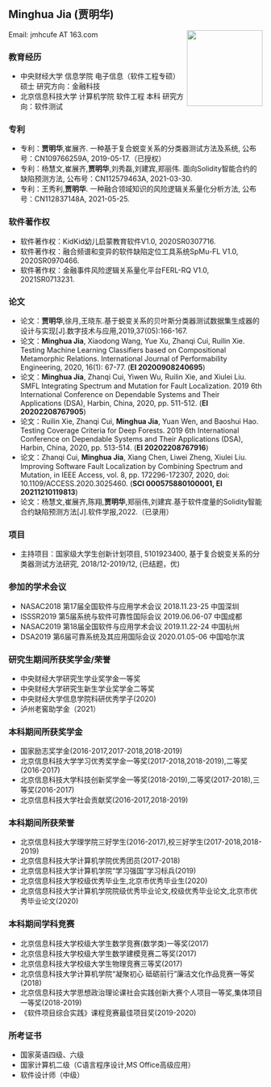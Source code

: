 ## Minghua Jia (贾明华)  
  
Email: jmhcufe AT 163.com    <img src="https://jmhcufe.github.io/jmh.png" height="150" width="150" align="right">  


### 教育经历  
- 中央财经大学 信息学院  电子信息（软件工程专硕） 硕士 研究方向：金融科技       
- 北京信息科技大学 计算机学院  软件工程 本科 研究方向：软件测试  

### 专利  
- 专利：**贾明华**,崔展齐. 一种基于复合蜕变关系的分类器测试方法及系统, 公布号：CN109766259A, 2019-05-17.（已授权）  
- 专利：杨慧文,崔展齐,**贾明华**,刘秀磊,刘建宾,郑丽伟. 面向Solidity智能合约的缺陷预测方法, 公布号：CN112579463A, 2021-03-30.  
- 专利：王秀利,**贾明华**. 一种融合领域知识的风险逻辑关系量化分析方法, 公布号：CN112837148A, 2021-05-25.  

### 软件著作权  
- 软件著作权：KidKid幼儿启蒙教育软件V1.0, 2020SR0307716.
- 软件著作权：融合频谱和变异的软件缺陷定位工具系统SpMu-FL V1.0, 2020SR0970466.
- 软件著作权：金融事件风险逻辑关系量化平台FERL-RQ V1.0, 2021SR0713231.

### 论文
- 论文：**贾明华**,徐月,王晓东.基于蜕变关系的贝叶斯分类器测试数据集生成器的设计与实现[J].数字技术与应用,2019,37(05):166-167.
- 论文：**Minghua Jia**, Xiaodong Wang, Yue Xu, Zhanqi Cui, Ruilin Xie. Testing Machine Learning Classifiers based on Compositional Metamorphic Relations. International Journal of Performability Engineering, 2020, 16(1): 67-77. (**EI 20200908240695**) 
- 论文：**Minghua Jia**, Zhanqi Cui, Yiwen Wu, Ruilin Xie, and Xiulei Liu. SMFL Integrating Spectrum and Mutation for Fault Localization. 2019 6th International Conference on Dependable Systems and Their Applications (DSA), Harbin, China, 2020, pp. 511-512. (**EI 20202208767905**)
- 论文：Ruilin Xie, Zhanqi Cui, **Minghua Jia**, Yuan Wen, and Baoshui Hao. Testing Coverage Criteria for Deep Forests. 2019 6th International Conference on Dependable Systems and Their Applications (DSA), Harbin, China, 2020, pp. 513-514. (**EI 20202208767916**)
- 论文：Zhanqi Cui, **Minghua Jia**, Xiang Chen, Liwei Zheng, Xiulei Liu. Improving Software Fault Localization by Combining Spectrum and Mutation, in IEEE Access, vol. 8, pp. 172296-172307, 2020, doi: 10.1109/ACCESS.2020.3025460. (**SCI 000575880100001, EI 20211210119813**)
- 论文：杨慧文,崔展齐,陈翔,**贾明华**,郑丽伟,刘建宾.基于软件度量的Solidity智能合约缺陷预测方法[J].软件学报,2022.（已录用）

### 项目
- 主持项目：国家级大学生创新计划项目, 5101923400, 基于复合蜕变关系的分类器测试方法研究, 2018/12-2019/12, (已结题，优)

### 参加的学术会议
- NASAC2018 第17届全国软件与应用学术会议 2018.11.23-25 中国深圳
- ISSSR2019 第5届系统与软件可靠性国际会议 2019.06.06-07 中国成都
- NASAC2019 第18届全国软件与应用学术会议 2019.11.22-24 中国杭州 
- DSA2019 第6届可靠系统及其应用国际会议 2020.01.05-06 中国哈尔滨

### 研究生期间所获奖学金/荣誉
- 中央财经大学研究生学业奖学金一等奖
- 中央财经大学研究生新生学业奖学金二等奖
- 中央财经大学信息学院科研优秀学子(2020)
- 泸州老窖助学金（2021）

### 本科期间所获奖学金
- 国家励志奖学金(2016-2017,2017-2018,2018-2019)
- 北京信息科技大学学习优秀奖学金一等奖(2017-2018,2018-2019),二等奖(2016-2017)
- 北京信息科技大学科技创新奖学金一等奖(2018-2019),二等奖(2017-2018),三等奖(2016-2017)
- 北京信息科技大学社会贡献奖(2016-2017,2018-2019)

### 本科期间所获荣誉
- 北京信息科技大学理学院三好学生(2016-2017),校三好学生(2017-2018,2018-2019)
- 北京信息科技大学计算机学院优秀团员(2017-2018)
- 北京信息科技大学计算机学院“学习强国”学习标兵(2019)
- 北京信息科技大学校级优秀毕业生,北京市优秀毕业生(2020)
- 北京信息科技大学计算机学院院级优秀毕业论文,校级优秀毕业论文,北京市优秀毕业论文(2020)

### 本科期间学科竞赛
- 北京信息科技大学校级大学生数学竞赛(数学类)一等奖(2017)
- 北京信息科技大学校级大学生数学建模竞赛二等奖(2017)
- 北京信息科技大学校级大学生物理竞赛三等奖(2017)
- 北京信息科技大学计算机学院“凝聚初心 砥砺前行”廉洁文化作品竞赛一等奖(2018)
- 北京信息科技大学思想政治理论课社会实践创新大赛个人项目一等奖,集体项目一等奖(2018-2019)
- 《软件项目综合实践》课程竞赛最佳项目奖(2019-2020)

### 所考证书
- 国家英语四级、六级
- 国家计算机二级（C语言程序设计,MS Office高级应用）
- 软件设计师（中级）

